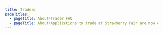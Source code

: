 ```yaml
---
title: Traders
pageTitles:
  - pageTitle: About/Trader FAQ
  - pageTitle: About/Applications to trade at Strawberry Fair are now open!!
---
```


